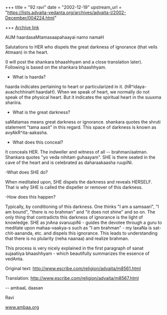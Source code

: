 +++
title = "92 ravi"
date = "2002-12-19"
upstream_url = "https://lists.advaita-vedanta.org/archives/advaita-l/2002-December/004224.html"

+++
[Archive link](https://lists.advaita-vedanta.org/archives/advaita-l/2002-December/004224.html)

AUM haardasaMtamasaapahaayai namo namaH


Salutations to HER who dispels the great darkness of ignorance  (that veils
Atmaan)  in the heart.

(I will post the shankara bhaashhyam and a close translation later).
Following is based on the shankara bhaashhyam.

- What is haarda?

haarda  indicates pertaining to heart or particularized in it.  (hR^idaya-
avachchhinaH haardaH).  When we speak of heart, we normally do not speak of
the physical heart. But it indicates the spiritual heart in the suuxma
shariira.


- What is the great darkness?

saMatamas means great darkness or ignorance.  shankara quotes the shruti
statement "tama aasit" in this regard.  This space of darkness is known as
avyAkR^ita-aakasha.

- What does this conceal?

It conceals  HER. The indweller and witness of all -- brahman/aatman.
Shankara quotes "yo veda nihitam guhaayam".  SHE is there seated in the
cave of the heart and is celebrated as daharaakaasha ruupiNi.

-What does SHE do?

When meditated upon, SHE dispels the darkness and reveals HERSELF. That is
why SHE is called the dispeller or remover  of this darkness.

-How does this happen?

Typically, by conditioning of this darkness. One thinks "I am a
samsaari", "I am bound", "there is no brahman"  and "it does not shine" and
so on.  The only thing that contradicts this darkness of ignorance is the
light of knowledge.  SHE as jnAna svaruupiNi - guides the devotee through a
guru to meditate upon  mahaa-vaakya-s such as "I am brahman"  - my laxaNa
is sat-chit-aananda, etc. and dispels this ignorance. This leads to
understanding that there is no plularity (neha naanaa) and realize brahman.

This process is very nicely explained in the first paragraph of sanat
sujaatiiya bhaashhyam - which beautifully summarizes the essence of vedAnta.

Original text: http://www.escribe.com/religion/advaita/m8561.html

Translation: http://www.escribe.com/religion/advaita/m8567.html

--
ambaaL daasan

Ravi

www.ambaa.org

